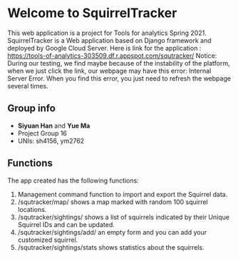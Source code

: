 # Welcome to SquirrelTracker
  
This web application is a project for Tools for analytics Spring 2021.
 SquirrelTracker is a Web application based on Django framework and  deployed by Google Cloud Server.
 Here is link for the application : https://tools-of-analytics-303509.df.r.appspot.com/squtracker/
 Notice:
 During our testing, we find maybe because of the instability of the platform, when we just click the link, our webpage may have this error: Internal Server Error.
 When you find this error, you just need to refresh the webpage several times.


## Group info
-    **Siyuan Han** and **Yue Ma**
-    Project Group 16
-    UNIs: sh4156, ym2762

## Functions

The app created has the following functions:
1.  Management command function to import and export the Squirrel data.
2.  /squtracker/map/ shows a map marked with random 100 squirrel locations.
3.  /squtracker/sightings/ shows a list of squirrels indicated by their Unique Squirrel IDs and can be updated.
4.  /squtracker/sightings/add/ an empty form and you can add your customized squirrel.
5.  /squtracker/sightings/stats shows statistics about the squirrels.
